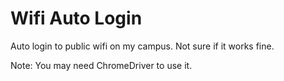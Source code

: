 # Wifi Auto Login

Auto login to public wifi on my campus.
Not sure if it works fine.

Note: You may need ChromeDriver to use it.
